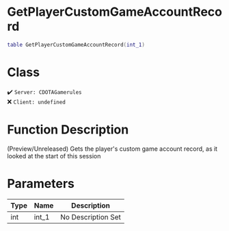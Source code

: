 # GetPlayerCustomGameAccountRecord
```lua
table GetPlayerCustomGameAccountRecord(int_1)
```
# Class
✔️ `Server: CDOTAGamerules`  
❌ `Client: undefined`  

# Function Description
(Preview/Unreleased) Gets the player's custom game account record, as it looked at the start of this session
# Parameters
Type|Name|Description
--|--|--
int|int_1|No Description Set
